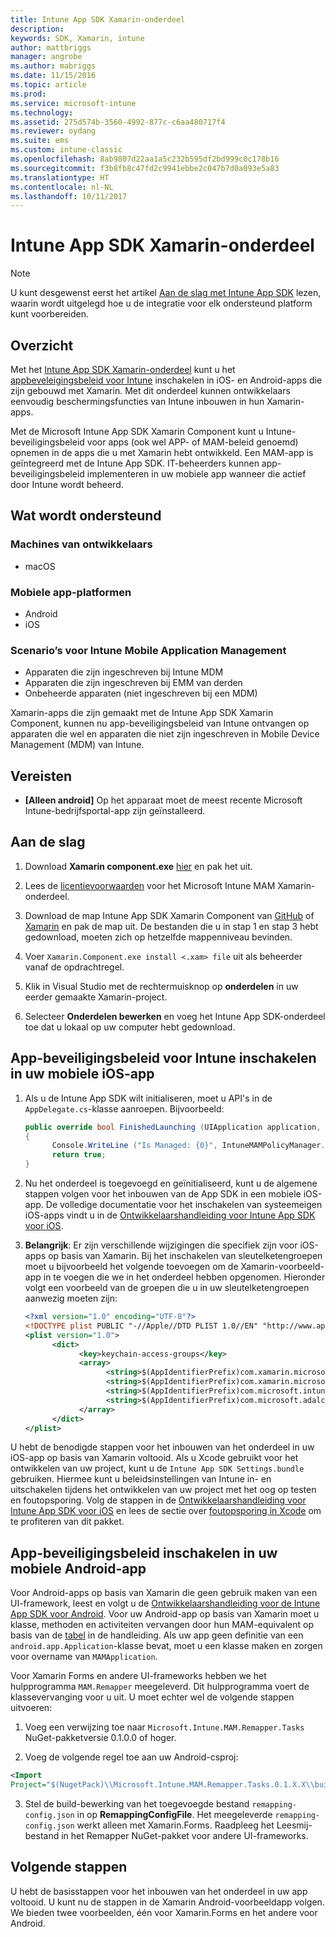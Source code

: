 ```yaml
---
title: Intune App SDK Xamarin-onderdeel
description: 
keywords: SDK, Xamarin, intune
author: mattbriggs
manager: angrobe
ms.author: mabriggs
ms.date: 11/15/2016
ms.topic: article
ms.prod: 
ms.service: microsoft-intune
ms.technology: 
ms.assetid: 275d574b-3560-4992-877c-c6aa480717f4
ms.reviewer: oydang
ms.suite: ems
ms.custom: intune-classic
ms.openlocfilehash: 8ab9807d22aa1a5c232b595df2bd999c0c178b16
ms.sourcegitcommit: f3b8fb8c47fd2c9941ebbe2c047b7d0a093e5a83
ms.translationtype: HT
ms.contentlocale: nl-NL
ms.lasthandoff: 10/11/2017
---
```

# <a name="microsoft-intune-app-sdk-xamarin-component"></a>Intune App SDK Xamarin-onderdeel

> [!NOTE]
> U kunt desgewenst eerst het artikel [Aan de slag met Intune App SDK](app-sdk-get-started.md) lezen, waarin wordt uitgelegd hoe u de integratie voor elk ondersteund platform kunt voorbereiden.



## <a name="overview"></a>Overzicht
Met het [Intune App SDK Xamarin-onderdeel](https://components.xamarin.com/view/microsoft.intune.mam) kunt u het [appbeveleigingsbeleid voor Intune](/intune-classic/deploy-use/protect-app-data-using-mobile-app-management-policies-with-microsoft-intune) inschakelen in iOS- en Android-apps die zijn gebouwd met Xamarin. Met dit onderdeel kunnen ontwikkelaars eenvoudig beschermingsfuncties van Intune inbouwen in hun Xamarin-apps.

Met de Microsoft Intune App SDK Xamarin Component kunt u Intune-beveiligingsbeleid voor apps (ook wel APP- of MAM-beleid genoemd) opnemen in de apps die u met Xamarin hebt ontwikkeld. Een MAM-app is geïntegreerd met de Intune App SDK. IT-beheerders kunnen app-beveiligingsbeleid implementeren in uw mobiele app wanneer die actief door Intune wordt beheerd.

## <a name="whats-supported"></a>Wat wordt ondersteund

### <a name="developer-machines"></a>Machines van ontwikkelaars
* macOS


### <a name="mobile-app-platforms"></a>Mobiele app-platformen
* Android
* iOS


### <a name="intune-mobile-application-management-scenarios"></a>Scenario’s voor Intune Mobile Application Management

* Apparaten die zijn ingeschreven bij Intune MDM
* Apparaten die zijn ingeschreven bij EMM van derden
* Onbeheerde apparaten (niet ingeschreven bij een MDM)

Xamarin-apps die zijn gemaakt met de Intune App SDK Xamarin Component, kunnen nu app-beveiligingsbeleid van Intune ontvangen op apparaten die wel en apparaten die niet zijn ingeschreven in Mobile Device Management (MDM) van Intune.

## <a name="prerequisites"></a>Vereisten

* **[Alleen android]** Op het apparaat moet de meest recente Microsoft Intune-bedrijfsportal-app zijn geïnstalleerd.

## <a name="get-started"></a>Aan de slag

1.  Download **Xamarin component.exe** [hier](https://components.xamarin.com/submit/xpkg) en pak het uit.

2. Lees de [licentievoorwaarden](https://components.xamarin.com/license/microsoft.intune.mam) voor het Microsoft Intune MAM Xamarin-onderdeel.

3.  Download de map Intune App SDK Xamarin Component van [GitHub](https://github.com/msintuneappsdk/intune-app-sdk-xamarin) of [Xamarin](https://components.xamarin.com/license/microsoft.intune.mam) en pak de map uit. De bestanden die u in stap 1 en stap 3 hebt gedownload, moeten zich op hetzelfde mappenniveau bevinden.

4.  Voer `Xamarin.Component.exe install <.xam> file` uit als beheerder vanaf de opdrachtregel.

5.  Klik in Visual Studio met de rechtermuisknop op **onderdelen** in uw eerder gemaakte Xamarin-project.

6.  Selecteer **Onderdelen bewerken** en voeg het Intune App SDK-onderdeel toe dat u lokaal op uw computer hebt gedownload.



## <a name="enabling-intune-app-protection-polices-in-your-ios-mobile-app"></a>App-beveiligingsbeleid voor Intune inschakelen in uw mobiele iOS-app
1.  Als u de Intune App SDK wilt initialiseren, moet u API's in de `AppDelegate.cs`-klasse aanroepen. Bijvoorbeeld:

      ```csharp
      public override bool FinishedLaunching (UIApplication application, NSDictionary launchOptions)
      {
            Console.WriteLine ("Is Managed: {0}", IntuneMAMPolicyManager.Instance.PrimaryUser != null);
            return true;
      }

      ```

2.  Nu het onderdeel is toegevoegd en geïnitialiseerd, kunt u de algemene stappen volgen voor het inbouwen van de App SDK in een mobiele iOS-app. De volledige documentatie voor het inschakelen van systeemeigen iOS-apps vindt u in de [Ontwikkelaarshandleiding voor Intune App SDK voor iOS](app-sdk-ios.md).
3. **Belangrijk**: Er zijn verschillende wijzigingen die specifiek zijn voor iOS-apps op basis van Xamarin. Bij het inschakelen van sleutelketengroepen moet u bijvoorbeeld het volgende toevoegen om de Xamarin-voorbeeld-app in te voegen die we in het onderdeel hebben opgenomen. Hieronder volgt een voorbeeld van de groepen die u in uw sleutelketengroepen aanwezig moeten zijn:

      ```xml
      <?xml version="1.0" encoding="UTF-8"?>
      <!DOCTYPE plist PUBLIC "-//Apple//DTD PLIST 1.0//EN" "http://www.apple.com/DTDs/PropertyList-1.0.dtd">
      <plist version="1.0">
            <dict>
                  <key>keychain-access-groups</key>
                  <array>
                        <string>$(AppIdentifierPrefix)com.xamarin.microsoftintunesample</string>
                        <string>$(AppIdentifierPrefix)com.xamarin.microsoftintunesample.intunemam</string>
                        <string>$(AppIdentifierPrefix)com.microsoft.intune.mam</string>
                        <string>$(AppIdentifierPrefix)com.microsoft.adalcache</string>
                  </array>
            </dict>
      </plist>
      ```

U hebt de benodigde stappen voor het inbouwen van het onderdeel in uw iOS-app op basis van Xamarin voltooid. Als u Xcode gebruikt voor het ontwikkelen van uw project, kunt u de `Intune App SDK Settings.bundle` gebruiken. Hiermee kunt u beleidsinstellingen van Intune in- en uitschakelen tijdens het ontwikkelen van uw project met het oog op testen en foutopsporing. Volg de stappen in de [Ontwikkelaarshandleiding voor Intune App SDK voor iOS](app-sdk-ios.md) en lees de sectie over [foutopsporing in Xcode](app-sdk-ios.md#status-result-and-debug-notifications) om te profiteren van dit pakket.

## <a name="enabling-app-protection-policies-in-your-android-mobile-app"></a>App-beveiligingsbeleid inschakelen in uw mobiele Android-app
Voor Android-apps op basis van Xamarin die geen gebruik maken van een UI-framework, leest en volgt u de [Ontwikkelaarshandleiding voor de Intune App SDK voor Android](app-sdk-android.md). Voor uw Android-app op basis van Xamarin moet u klasse, methoden en activiteiten vervangen door hun MAM-equivalent op basis van de [tabel](app-sdk-android.md#replace-classes-methods-and-activities-with-their-mam-equivalent) in de handleiding. Als uw app geen definitie van een `android.app.Application`-klasse bevat, moet u een klasse maken en zorgen voor overname van `MAMApplication`.

Voor Xamarin Forms en andere UI-frameworks hebben we het hulpprogramma `MAM.Remapper` meegeleverd. Dit hulpprogramma voert de klassevervanging voor u uit. U moet echter wel de volgende stappen uitvoeren:

1.  Voeg een verwijzing toe naar `Microsoft.Intune.MAM.Remapper.Tasks` NuGet-pakketversie 0.1.0.0 of hoger.

2.  Voeg de volgende regel toe aan uw Android-csproj:
  ```xml
  <Import
  Project="$(NugetPack)\\Microsoft.Intune.MAM.Remapper.Tasks.0.1.X.X\\build\\MonoAndroid10\\Microsoft.Intune.MAM.Remapper.targets" />
  ```

3.  Stel de build-bewerking van het toegevoegde bestand `remapping-config.json` in op **RemappingConfigFile**. Het meegeleverde `remapping-config.json` werkt alleen met Xamarin.Forms. Raadpleeg het Leesmij-bestand in het Remapper NuGet-pakket voor andere UI-frameworks.

## <a name="next-steps"></a>Volgende stappen

U hebt de basisstappen voor het inbouwen van het onderdeel in uw app voltooid. U kunt nu de stappen in de Xamarin Android-voorbeeldapp volgen. We bieden twee voorbeelden, één voor Xamarin.Forms en het andere voor Android.